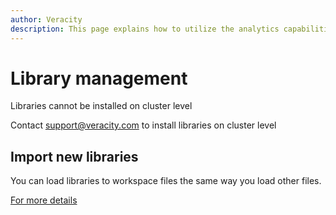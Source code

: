 ```yaml
---
author: Veracity
description: This page explains how to utilize the analytics capabilities
---
```


# Library management
Libraries cannot be installed on cluster level

Contact support@veracity.com to install libraries on cluster level

## Import new libraries
You can load libraries to workspace files the same way you load other files.

[For more details](https://docs.databricks.com/aws/en/libraries/workspace-files-libraries)

